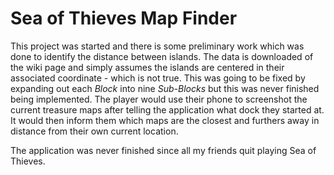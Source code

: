 # Sea of Thieves Map Finder

This project was started and there is some preliminary work which was done to identify the distance between islands.
The data is downloaded of the wiki page and simply assumes the islands are centered in their associated coordinate - which is not true. This was going to be fixed by expanding out each *Block* into nine *Sub-Blocks* but this was never finished being implemented.
The player would use their phone to screenshot the current treasure maps after telling the application what dock they started at. It would then inform them which maps are the closest and furthers away in distance from their own current location.

The application was never finished since all my friends quit playing Sea of Thieves.